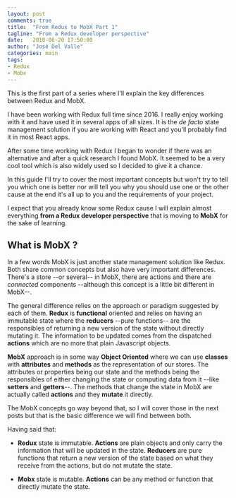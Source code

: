```yaml
---
layout: post
comments: true
title:  "From Redux to MobX Part 1"
tagline: "From a Redux developer perspective"
date:   2018-06-20 17:50:00
author: "José Del Valle"
categories: main
tags:
- Redux
- Mobx
---
```


This is the first part of a series where I'll explain the key differences between Redux and MobX.

I have been working with Redux full time since 2016. I really enjoy working with it and have used it in several apps of all sizes. It is the *de facto* state management solution if you are working with React and you'll probably find it in most React apps.

After some time working with Redux I began to wonder if there was an alternative and after a quick research I found MobX. It seemed to be a very cool tool which is also widely used so I decided to give it a chance. 

In this guide I'll try to cover the most important concepts but won't try to tell you which one is better nor will tell you why you should use one or the other cause at the end it's all up to you and the requirements of your project.

I expect that you already know some Redux cause I will explain almost everything **from a Redux developer perspective** that is moving to **MobX** for the sake of learning.

## What is MobX ? 

In a few words MobX is just another state management solution like Redux. Both share common concepts but also have very important differences. There's a store --or several-- in MobX, there are actions and there are *connected* components --although this concept is a little bit different in MobX--. 

The general difference relies on the approach or paradigm suggested by each of them. **Redux** is **functional** oriented and relies on having an immutable state where the **reducers** --pure functions-- are the responsibles of returning a new version of the state without directly mutating it. The information to be updated comes from the dispatched **actions** which are no more that plain Javascript objects. 

**MobX** approach is in some way **Object Oriented** where we can use **classes** with **attributes** and **methods** as the representation of our stores. The attributes or properties being our state and the methods being the responsibles of either changing the state or computing data from it --like **setters** and **getters**--. The methods that change the state in MobX are actually called **actions** and they **mutate** it directly. 

The MobX concepts go way beyond that, so I will cover those in the next posts but that is the basic difference we will find between both. 

Having said that:

- **Redux** state is immutable. **Actions** are plain objects and only carry the information that will be updated in the state. **Reducers** are pure functions that return a new version of the state based on what they receive from the actions, but do not mutate the state.

- **Mobx** state is mutable. **Actions** can be any method or function that directly mutate the state. 

